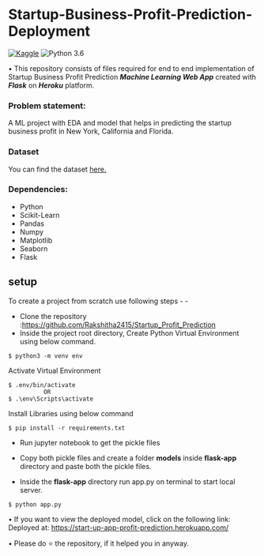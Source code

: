# Startup-Business-Profit-Prediction-Deployment

[![Kaggle](https://img.shields.io/badge/Dataset-Kaggle-blue.svg)](https://www.kaggle.com/datasets/farhanmd29/50-startups?datasetId=21716&sortBy=dateRun&tab=profile) ![Python 3.6](https://img.shields.io/badge/Python-3.6-brightgreen.svg)

• This repository consists of files required for end to end implementation of Startup Business Profit Prediction ___Machine Learning Web App___ created with ___Flask___ on ___Heroku___ platform.

### Problem statement:
A ML project with EDA and model that helps in predicting the startup business profit in New York, California and Florida.

### Dataset
You can find the dataset [here.](https://www.kaggle.com/datasets/farhanmd29/50-startups?datasetId=21716&sortBy=dateRun&tab=profile)

### Dependencies:
* Python 
* Scikit-Learn
* Pandas
* Numpy
* Matplotlib
* Seaborn
* Flask 

## setup
To create a project from scratch use following steps - -

- Clone the repository :https://github.com/Rakshitha2415/Startup_Profit_Prediction
- Inside the project root directory, Create Python Virtual Environment using below command.
```console
$ python3 -m venv env
``` 

Activate Virtual Environment
```console
$ .env/bin/activate 
          OR
$ .\env\Scripts\activate
```
Install Libraries using below command
```console
$ pip install -r requirements.txt
```
- Run jupyter notebook to get the pickle files

- Copy both pickle files and create a folder **models** inside **flask-app** directory and paste both the pickle files.

- Inside the **flask-app** directory run app.py on terminal to start local server.
```console
$ python app.py
```

• If you want to view the deployed model, click on the following link: Deployed at: https://start-up-app-profit-prediction.herokuapp.com/

• Please do ⭐ the repository, if it helped you in anyway.
